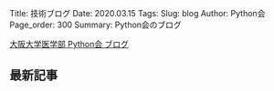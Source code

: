 Title: 技術ブログ
Date: 2020.03.15
Tags:
Slug: blog
Author: Python会
Page_order: 300
Summary: Python会のブログ

[大阪大学医学部 Python会 ブログ](https://oumedpython.hatenablog.com/)
## 最新記事
<!-- 単眼RSS https://tanganrss.com/ を利用-->
<script type="text/javascript" src="https://tanganrss.com/rsstxt/rsstxt.php?key=a149261721657ea11bad2623959bb04f"></script>

<!-- 登録内容の復元URL
https://tanganrss.com/rsstxt/regist.php?key=a149261721657ea11bad2623959bb04f
-->
